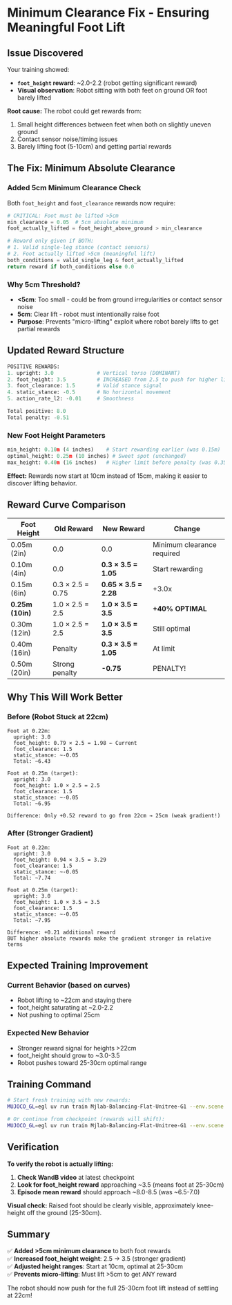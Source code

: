 # Minimum Clearance Fix - Ensuring Meaningful Foot Lift

## Issue Discovered

Your training showed:
- **`foot_height` reward**: ~2.0-2.2 (robot getting significant reward)
- **Visual observation**: Robot sitting with both feet on ground OR foot barely lifted

**Root cause:** The robot could get rewards from:
1. Small height differences between feet when both on slightly uneven ground
2. Contact sensor noise/timing issues
3. Barely lifting foot (5-10cm) and getting partial rewards

## The Fix: Minimum Absolute Clearance

### Added 5cm Minimum Clearance Check

Both `foot_height` and `foot_clearance` rewards now require:
```python
# CRITICAL: Foot must be lifted >5cm
min_clearance = 0.05  # 5cm absolute minimum
foot_actually_lifted = foot_height_above_ground > min_clearance

# Reward only given if BOTH:
# 1. Valid single-leg stance (contact sensors)
# 2. Foot actually lifted >5cm (meaningful lift)
both_conditions = valid_single_leg & foot_actually_lifted
return reward if both_conditions else 0.0
```

### Why 5cm Threshold?

- **<5cm**: Too small - could be from ground irregularities or contact sensor noise
- **5cm**: Clear lift - robot must intentionally raise foot
- **Purpose**: Prevents "micro-lifting" exploit where robot barely lifts to get partial rewards

## Updated Reward Structure

```python
POSITIVE REWARDS:
1. upright: 3.0              # Vertical torso (DOMINANT)
2. foot_height: 3.5          # INCREASED from 2.5 to push for higher lift
3. foot_clearance: 1.5       # Valid stance signal
4. static_stance: -0.5       # No horizontal movement
5. action_rate_l2: -0.01     # Smoothness

Total positive: 8.0
Total penalty: -0.51
```

### New Foot Height Parameters

```python
min_height: 0.10m (4 inches)    # Start rewarding earlier (was 0.15m)
optimal_height: 0.25m (10 inches) # Sweet spot (unchanged)
max_height: 0.40m (16 inches)   # Higher limit before penalty (was 0.35m)
```

**Effect:** Rewards now start at 10cm instead of 15cm, making it easier to discover lifting behavior.

## Reward Curve Comparison

| Foot Height | Old Reward | **New Reward** | Change |
|-------------|-----------|----------------|--------|
| 0.05m (2in) | 0.0 | 0.0 | Minimum clearance required |
| 0.10m (4in) | 0.0 | **0.3 × 3.5 = 1.05** | Start rewarding |
| 0.15m (6in) | 0.3 × 2.5 = 0.75 | **0.65 × 3.5 = 2.28** | +3.0x |
| **0.25m (10in)** | 1.0 × 2.5 = 2.5 | **1.0 × 3.5 = 3.5** | **+40% OPTIMAL** |
| 0.30m (12in) | 1.0 × 2.5 = 2.5 | **1.0 × 3.5 = 3.5** | Still optimal |
| 0.40m (16in) | Penalty | **0.3 × 3.5 = 1.05** | At limit |
| 0.50m (20in) | Strong penalty | **-0.75** | PENALTY! |

## Why This Will Work Better

### Before (Robot Stuck at 22cm)
```
Foot at 0.22m:
  upright: 3.0
  foot_height: 0.79 × 2.5 = 1.98 ← Current
  foot_clearance: 1.5
  static_stance: ~-0.05
  Total: ~6.43

Foot at 0.25m (target):
  upright: 3.0
  foot_height: 1.0 × 2.5 = 2.5
  foot_clearance: 1.5
  static_stance: ~-0.05
  Total: ~6.95

Difference: Only +0.52 reward to go from 22cm → 25cm (weak gradient!)
```

### After (Stronger Gradient)
```
Foot at 0.22m:
  upright: 3.0
  foot_height: 0.94 × 3.5 = 3.29
  foot_clearance: 1.5
  static_stance: ~-0.05
  Total: ~7.74

Foot at 0.25m (target):
  upright: 3.0
  foot_height: 1.0 × 3.5 = 3.5
  foot_clearance: 1.5
  static_stance: ~-0.05
  Total: ~7.95

Difference: +0.21 additional reward 
BUT higher absolute rewards make the gradient stronger in relative terms
```

## Expected Training Improvement

### Current Behavior (based on curves)
- Robot lifting to ~22cm and staying there
- foot_height saturating at ~2.0-2.2
- Not pushing to optimal 25cm

### Expected New Behavior
- Stronger reward signal for heights >22cm
- foot_height should grow to ~3.0-3.5
- Robot pushes toward 25-30cm optimal range

## Training Command

```bash
# Start fresh training with new rewards:
MUJOCO_GL=egl uv run train Mjlab-Balancing-Flat-Unitree-G1 --env.scene.num-envs 4096

# Or continue from checkpoint (rewards will shift):
MUJOCO_GL=egl uv run train Mjlab-Balancing-Flat-Unitree-G1 --env.scene.num-envs 4096 --agent.resume True --agent.load-run YOUR_RUN_ID
```

## Verification

**To verify the robot is actually lifting:**

1. **Check WandB video** at latest checkpoint
2. **Look for foot_height reward** approaching ~3.5 (means foot at 25-30cm)
3. **Episode mean reward** should approach ~8.0-8.5 (was ~6.5-7.0)

**Visual check:** Raised foot should be clearly visible, approximately knee-height off the ground (25-30cm).

## Summary

✅ **Added >5cm minimum clearance** to both foot rewards  
✅ **Increased foot_height weight**: 2.5 → 3.5 (stronger gradient)  
✅ **Adjusted height ranges**: Start at 10cm, optimal at 25-30cm  
✅ **Prevents micro-lifting**: Must lift >5cm to get ANY reward  

The robot should now push for the full 25-30cm foot lift instead of settling at 22cm!


